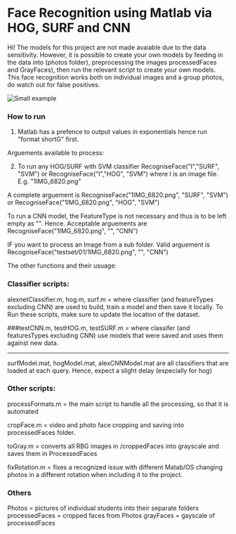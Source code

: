 # Face Recognition using Matlab via HOG, SURF and CNN

Hi! The models for this project are not made avaiable due to the data sensitivity. However, it is possible to create your own models by feeding in the data into (photos folder), preprocessing the images processedFaces and GrayFaces), then run the relevant script to create your own models.  
This face recognition works both on individual images and a group photos, do watch out for false positives. 

![Small example](https://i.ibb.co/yqkX6rr/example.png)

### How to run
1. Matlab has a prefence to output values in exponentials
hence run "format shortG" first. 

Arguements available to process:

2. To run any HOG/SURF with SVM classifier
RecogniseFace("I","SURF", "SVM")
or
RecogniseFace("I","HOG", "SVM")
where I is an image file. E.g. "1IMG_6820.png"

A complete arguement is RecogniseFace("1IMG_6820.png", "SURF", "SVM") or RecogniseFace("1IMG_6820.png", "HOG", "SVM")

To run a CNN model, the FeatureType is not necessary and thus is to be
left empty as "".
Hence. Acceptable arguements are 
RecogniseFace("1IMG_6820.png", "", "CNN")

IF you want to process an Image from a sub folder. 
Valid arguement is RecogniseFace("testset/01/1IMG_6820.png", "", "CNN")


The other functions and their usuage:

### Classifier scripts:

alexnetClassifier.m, hog.m, surf.m = where classifier (and featureTypes excluding CNN) 
are used to build, train a model and then save it locally. To Run these scripts, make sure to update the location of the dataset.

###testCNN.m, testHOG.m, testSURF.m = where classifer (and featuresTypes excluding CNN) 
use models that were saved and uses them against new data. 

---
surfModel.mat, hogModel.mat, alexCNNModel.mat are all classifiers that are loaded at each query. Hence, expect a slight delay (especially for hog)

### Other scripts:

processFormats.m = the main script to handle all the processing, so that it is automated

cropFace.m = video and photo face cropping and saving into processedFaces folder.

toGray.m = converts all RBG images in /croppedFaces into grayscale and saves them in ProcessedFaces

fixRotation.m = fixes a recognized issue with different Matab/OS changing
photos in a different rotation when including it to the project.

### Others
Photos = pictures of individual students into their separate folders
processedFaces = cropped faces from Photos
grayFaces = gayscale of processedFaces
